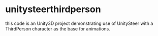 # unitysteerthirdperson

this code is an Unity3D project demonstrating use of UnitySteer with a ThirdPerson character as the base for animations.


